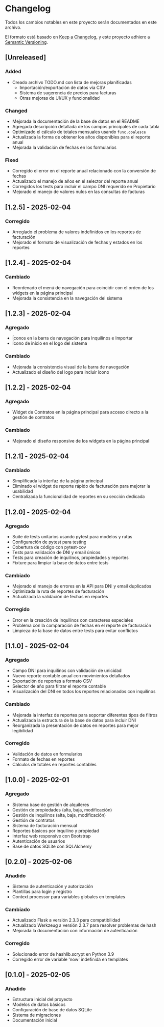 # Changelog
Todos los cambios notables en este proyecto serán documentados en este archivo.

El formato está basado en [Keep a Changelog](https://keepachangelog.com/es-ES/1.0.0/),
y este proyecto adhiere a [Semantic Versioning](https://semver.org/spec/v2.0.0.html).

## [Unreleased]

### Added
- Creado archivo TODO.md con lista de mejoras planificadas
  - Importación/exportación de datos vía CSV
  - Sistema de sugerencia de precios para facturas
  - Otras mejoras de UI/UX y funcionalidad

### Changed
- Mejorada la documentación de la base de datos en el README
- Agregada descripción detallada de los campos principales de cada tabla
- Optimizado el cálculo de totales mensuales usando `func.coalesce`
- Actualizada la forma de obtener los años disponibles para el reporte anual
- Mejorada la validación de fechas en los formularios

### Fixed
- Corregido el error en el reporte anual relacionado con la conversión de fechas
- Actualizado el manejo de años en el selector del reporte anual
- Corregidos los tests para incluir el campo DNI requerido en Propietario
- Mejorado el manejo de valores nulos en las consultas de facturas

## [1.2.5] - 2025-02-04

### Corregido
- Arreglado el problema de valores indefinidos en los reportes de facturación
- Mejorado el formato de visualización de fechas y estados en los reportes

## [1.2.4] - 2025-02-04

### Cambiado
- Reordenado el menú de navegación para coincidir con el orden de los widgets en la página principal
- Mejorada la consistencia en la navegación del sistema

## [1.2.3] - 2025-02-04

### Agregado
- Íconos en la barra de navegación para Inquilinos e Importar
- Ícono de inicio en el logo del sistema

### Cambiado
- Mejorada la consistencia visual de la barra de navegación
- Actualizado el diseño del logo para incluir ícono

## [1.2.2] - 2025-02-04

### Agregado
- Widget de Contratos en la página principal para acceso directo a la gestión de contratos

### Cambiado
- Mejorado el diseño responsive de los widgets en la página principal

## [1.2.1] - 2025-02-04

### Cambiado
- Simplificada la interfaz de la página principal
- Eliminado el widget de reporte rápido de facturación para mejorar la usabilidad
- Centralizada la funcionalidad de reportes en su sección dedicada

## [1.2.0] - 2025-02-04

### Agregado
- Suite de tests unitarios usando pytest para modelos y rutas
- Configuración de pytest para testing
- Cobertura de código con pytest-cov
- Tests para validación de DNI y email únicos
- Tests para creación de inquilinos, propiedades y reportes
- Fixture para limpiar la base de datos entre tests

### Cambiado
- Mejorado el manejo de errores en la API para DNI y email duplicados
- Optimizada la ruta de reportes de facturación
- Actualizada la validación de fechas en reportes

### Corregido
- Error en la creación de inquilinos con caracteres especiales
- Problema con la comparación de fechas en el reporte de facturación
- Limpieza de la base de datos entre tests para evitar conflictos

## [1.1.0] - 2025-02-04

### Agregado
- Campo DNI para inquilinos con validación de unicidad
- Nuevo reporte contable anual con movimientos detallados
- Exportación de reportes a formato CSV
- Selector de año para filtrar el reporte contable
- Visualización del DNI en todos los reportes relacionados con inquilinos

### Cambiado
- Mejorada la interfaz de reportes para soportar diferentes tipos de filtros
- Actualizada la estructura de la base de datos para incluir DNI
- Reorganizada la presentación de datos en reportes para mejor legibilidad

### Corregido
- Validación de datos en formularios
- Formato de fechas en reportes
- Cálculos de totales en reportes contables

## [1.0.0] - 2025-02-01

### Agregado
- Sistema base de gestión de alquileres
- Gestión de propiedades (alta, baja, modificación)
- Gestión de inquilinos (alta, baja, modificación)
- Gestión de contratos
- Sistema de facturación mensual
- Reportes básicos por inquilino y propiedad
- Interfaz web responsive con Bootstrap
- Autenticación de usuarios
- Base de datos SQLite con SQLAlchemy

## [0.2.0] - 2025-02-06

### Añadido
- Sistema de autenticación y autorización
- Plantillas para login y registro
- Context processor para variables globales en templates

### Cambiado
- Actualizado Flask a versión 2.3.3 para compatibilidad
- Actualizado Werkzeug a versión 2.3.7 para resolver problemas de hash
- Mejorada la documentación con información de autenticación

### Corregido
- Solucionado error de hashlib.scrypt en Python 3.9
- Corregido error de variable 'now' indefinida en templates

## [0.1.0] - 2025-02-05

### Añadido
- Estructura inicial del proyecto
- Modelos de datos básicos
- Configuración de base de datos SQLite
- Sistema de migraciones
- Documentación inicial
